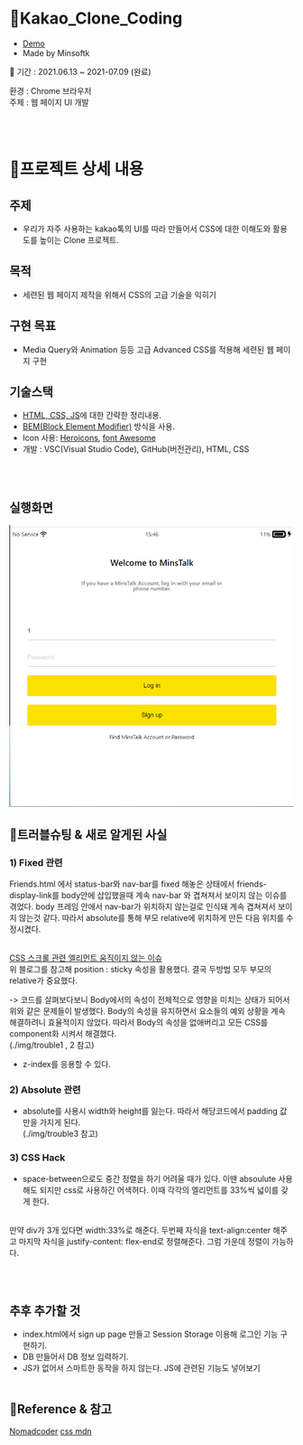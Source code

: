 # 🥊Kakao_Clone_Coding

- [Demo](https://minsoftk.github.io/kakao_project/)
- Made by Minsoftk

📆 기간 : 2021.06.13 ~ 2021-07.09 (완료)

환경 : Chrome 브라우저  
주제 : 웹 페이지 UI 개발

<br/>
<br/>

# 📑프로젝트 상세 내용

## 주제

- 우리가 자주 사용하는 kakao톡의 UI를 따라 만들어서 CSS에 대한 이해도와 활용도를 높이는 Clone 프로젝트.
  <br/>

## 목적

- 세련된 웹 페이지 제작을 위해서 CSS의 고급 기술을 익히기
  <br/>

## 구현 목표

- Media Query와 Animation 등등 고급 Advanced CSS를 적용해 세련된 웹 페이지 구현
  <br/>

## 기술스택

- [HTML, CSS, JS](https://github.com/MinsoftK/TIL/tree/master/HTML-CSS-JS)에 대한 간략한 정리내용.
- [BEM(Block Element Modifier)](https://velog.io/@ylem76/BEM) 방식을 사용.
- Icon 사용: [Heroicons](https://heroicons.dev/), [font Awesome](https://fontawesome.com/)
- 개발 : VSC(Visual Studio Code), GitHub(버전관리), HTML, CSS

<br/>
<br/>

## 실행화면

![](https://github.com/MinsoftK/kakao_project/blob/gh-pages/img/main.png)

## 🔔트러블슈팅 & 새로 알게된 사실

### 1) Fixed 관련

Friends.html 에서 status-bar와 nav-bar를 fixed 해놓은 상태에서 friends-display-link를 body안에 삽입했을때 계속 nav-bar 와 겹쳐져서 보이지 않는 이슈를 겪었다. body 프레임 안에서 nav-bar가 위치하지 않는걸로 인식돼 계속 겹쳐져서 보이지 않는것 같다. 따라서 absolute를 통해 부모 relative에 위치하게 만든 다음 위치를 수정시켰다.  
<br/>

[CSS 스크롤 관련 엘리먼트 움직이지 않는 이슈](https://www.notion.so/minsoftk/39b928dcefd84677992333ed08379a42#dddc90c8e1144638a3811e0d099c1dd6)  
위 블로그를 참고해 position : sticky 속성을 활용했다. 결국 두방법 모두 부모의 relative가 중요했다.

-> 코드를 살펴보다보니 Body에서의 속성이 전체적으로 영향을 미치는 상태가 되어서 위와 같은 문제들이 발생했다. Body의 속성을 유지하면서 요소들의 예외 상황을 계속 해결하려니 효율적이지 않았다. 따라서 Body의 속성을 없애버리고 모든 CSS를 component화 시켜서 해결했다.  
(./img/trouble1 , 2 참고)

- z-index를 응용할 수 있다.

### 2) Absolute 관련

- absolute를 사용시 width와 height를 잃는다. 따라서 해당코드에서 padding 값만을 가지게 된다.  
  (./img/trouble3 참고)

### 3) CSS Hack

- space-between으로도 중간 정렬을 하기 어려울 때가 있다. 이땐 absoulute 사용해도 되지만 css로 사용하긴 어색허다. 이때 각각의 엘리먼트를 33%씩 넓이를 갖게 한다.  
  <br/>

만약 div가 3개 있다면 width:33%로 해준다.
두번째 자식을 text-align:center 해주고
마지막 자식을 justify-content: flex-end로 정렬해준다.
그럼 가운데 정렬이 가능하다.

<br/>
<br/>

## 추후 추가할 것

- index.html에서 sign up page 만들고 Session Storage 이용해 로그인 기능 구현하기.
- DB 만들어서 DB 정보 입력하기.
- JS가 없어서 스마트한 동작을 하지 않는다. JS에 관련된 기능도 넣어보기
  <br/>
  <br/>

## 📕Reference & 참고

[Nomadcoder](https://nomadcoders.co/)
[css mdn](https://developer.mozilla.org/ko/docs/Web/CSS/Reference)
